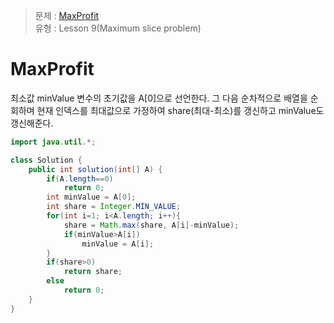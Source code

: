 >  문제 : [MaxProfit](https://app.codility.com/programmers/lessons/9-maximum_slice_problem/max_profit/)</br>
유형 : Lesson 9(Maximum slice problem) </br>

# MaxProfit
최소값 minValue 변수의 초기값을 A[0]으로 선언한다. 그 다음 순차적으로 배열을 순회하며 현재 인덱스를 최대값으로 가정하여 share(최대-최소)를 갱신하고 minValue도 갱신해준다.

```java
import java.util.*;

class Solution {
    public int solution(int[] A) {
        if(A.length==0)
            return 0;
        int minValue = A[0];
        int share = Integer.MIN_VALUE;
        for(int i=1; i<A.length; i++){
            share = Math.max(share, A[i]-minValue);
            if(minValue>A[i])
                minValue = A[i];
        }
        if(share>0)
            return share;
        else
            return 0;
    }
}
```
